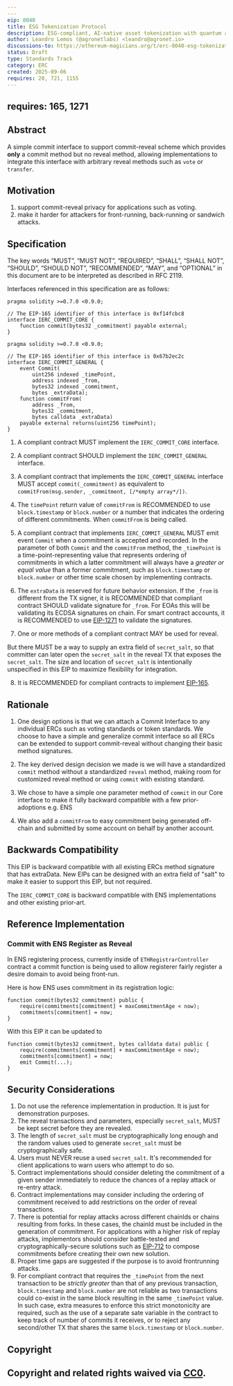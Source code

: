 ```yaml
---
---
eip: 8040
title: ESG Tokenization Protocol
description: ESG-compliant, AI-native asset tokenization with quantum auditability and lifecycle integrity.
author: Leandro Lemos (@agronetlabs) <leandro@agronet.io>
discussions-to: https://ethereum-magicians.org/t/erc-8040-esg-tokenization-protocol/25846
status: Draft
type: Standards Track
category: ERC
created: 2025-09-06
requires: 20, 721, 1155
---
```

requires: 165, 1271
---

## Abstract

A simple commit interface to support commit-reveal scheme which provides **only** a commit
method but no reveal method, allowing implementations to integrate this interface
with arbitrary reveal methods such as `vote` or `transfer`.

## Motivation

1. support commit-reveal privacy for applications such as voting.
2. make it harder for attackers for front-running, back-running or sandwich attacks.

## Specification

The key words “MUST”, “MUST NOT”, “REQUIRED”, “SHALL”, “SHALL NOT”, “SHOULD”, “SHOULD NOT”, “RECOMMENDED”, “MAY”, and “OPTIONAL” in this document are to be interpreted as described in RFC 2119.

Interfaces referenced in this specification are as follows:

```solidity
pragma solidity >=0.7.0 <0.9.0;

// The EIP-165 identifier of this interface is 0xf14fcbc8
interface IERC_COMMIT_CORE {
    function commit(bytes32 _commitment) payable external;
}

pragma solidity >=0.7.0 <0.9.0;

// The EIP-165 identifier of this interface is 0x67b2ec2c
interface IERC_COMMIT_GENERAL {
    event Commit(
        uint256 indexed _timePoint,
        address indexed _from,
        bytes32 indexed _commitment,
        bytes _extraData);
    function commitFrom(
        address _from,
        bytes32 _commitment,
        bytes calldata _extraData)
    payable external returns(uint256 timePoint);
}
```

1. A compliant contract MUST implement the `IERC_COMMIT_CORE` interface.
2. A compliant contract SHOULD implement the `IERC_COMMIT_GENERAL` interface.
3. A compliant contract that implements the `IERC_COMMIT_GENERAL` interface MUST accept `commit(_commitment)` as equivalent to `commitFrom(msg.sender, _commitment, [/*empty array*/])`.
4. The `timePoint` return value of `commitFrom` is RECOMMENDED to use `block.timestamp` or `block.number` or a number that indicates the ordering of different commitments. When `commitFrom` is being called.
5. A compliant contract that implements `IERC_COMMIT_GENERAL` MUST emit event `Commit` when a commitment is accepted and recorded. In the parameter of both `Commit` and the `commitFrom` method, the `_timePoint` is a time-point-representing value that represents ordering of commitments in which a latter commitment will always have a _greater or equal value_ than a former commitment, such as `block.timestamp` or `block.number` or other time scale chosen by implementing contracts.

6. The `extraData` is reserved for future behavior extension. If the `_from` is different from the TX signer, it is RECOMMENDED that compliant contract SHOULD validate signature for `_from`. For EOAs this will be validating its ECDSA signatures on chain. For smart contract accounts, it is RECOMMENDED to use [EIP-1271](./eip-1271.md) to validate the signatures.

7. One or more methods of a compliant contract MAY be used for reveal.

But there MUST be a way to supply an extra field of `secret_salt`, so that committer can later open the `secret_salt` in the reveal TX that exposes the `secret_salt`. The size and location of `secret_salt` is intentionally unspecified in this EIP to maximize flexibility for integration.

8. It is RECOMMENDED for compliant contracts to implement [EIP-165](./eip-165.md).

## Rationale

1. One design options is that we can attach a Commit Interface to any individual ERCs such as voting standards or token standards. We choose to have a simple and generalize commit interface so all ERCs can be extended to support commit-reveal without changing their basic method signatures.

2. The key derived design decision we made is we will have  a standardized `commit` method without a standardized `reveal` method, making room for customized reveal method or using `commit` with existing standard.

3. We chose to have a simple one parameter method of `commit` in our Core interface to make it fully backward compatible with a few prior-adoptions e.g. ENS

4. We also add a `commitFrom` to easy commitment being generated off-chain and submitted by some account on behalf by another account.

## Backwards Compatibility

This EIP is backward compatible with all existing ERCs method signature that has extraData. New EIPs can be designed with an extra field of "salt" to make it easier to support this EIP, but not required.

The `IERC_COMMIT_CORE` is backward compatible with ENS implementations and other existing prior-art.

## Reference Implementation

### Commit with ENS Register as Reveal

In ENS registering process, currently inside of `ETHRegistrarController` contract a commit function is being used to allow registerer fairly register a desire domain to avoid being front-run.

Here is how ENS uses commitment in its registration logic:

```solidity
function commit(bytes32 commitment) public {
    require(commitments[commitment] + maxCommitmentAge < now);
    commitments[commitment] = now;
}
```

With this EIP it can be updated to

```solidity
function commit(bytes32 commitment, bytes calldata data) public {
    require(commitments[commitment] + maxCommitmentAge < now);
    commitments[commitment] = now;
    emit Commit(...);
}
```

## Security Considerations

1. Do not use the reference implementation in production. It is just for demonstration purposes.
2. The reveal transactions and parameters, especially `secret_salt`, MUST be kept secret before they are revealed.
3. The length of `secret_salt` must be cryptographically long enough and the random values used to generate `secret_salt` must be cryptographically safe.
4. Users must NEVER reuse a used `secret_salt`. It's recommended for client applications to warn users who attempt to do so.
5. Contract implementations should consider deleting the commitment of a given sender immediately to reduce the chances of a replay attack or re-entry attack.
6. Contract implementations may consider including the ordering of commitment received to add restrictions on the order of reveal transactions.
7. There is potential for replay attacks across different chainIds or chains resulting from forks. In these cases, the chainId must be included in the generation of commitment. For applications with a higher risk of replay attacks, implementors should consider battle-tested and cryptographically-secure solutions such as [EIP-712](./eip-712.md) to compose commitments before creating their own new solution.
8. Proper time gaps are suggested if the purpose is to avoid frontrunning attacks.
9. For compliant contract that requires the `_timePoint` from the next transaction to be _strictly greater_ than that of any previous transaction, `block.timestamp` and `block.number` are not reliable as two transactions could co-exist in the same block resulting in the same `_timePoint` value. In such case, extra measures to enforce this strict monotonicity are required, such as the use of a separate sate variable in the contract to keep track of number of commits it receives, or to reject any second/other TX that shares the same `block.timestamp` or `block.number`.

## Copyright

Copyright and related rights waived via [CC0](../LICENSE.md).
---
